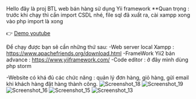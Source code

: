 Hello đây là proj BTL web bán hàng sử dụng Yii framework
**Quan trọng : trước khi chạy thì cần import CSDL nhé, file sql đã xuất ra, cài xampp xong vào php import là xong

👉 [Demo youtube](https://youtu.be/iCr-a5iB5Ek)

Để chạy được bạn sẽ cần những thứ sau:
-Web server local Xampp : https://www.apachefriends.org/download.html
-FrameWork Yii2 bản advance : https://www.yiiframework.com/
-Code editor : ở đây mình dùng php storm

-Website có khá đủ các chức năng : quản lý đơn hàng, giỏ hàng, gửi email khi khách hàng đặt hàng thành công. 
![Screenshot_18](https://user-images.githubusercontent.com/42117477/222327658-19f9fab4-320e-4e0a-8479-5ee18b92926b.png)
![Screenshot_19](https://user-images.githubusercontent.com/42117477/222327668-d762f8e6-938e-4488-a84d-6197e74787bb.png)
![Screenshot_16](https://user-images.githubusercontent.com/42117477/222327793-d9fba607-25b8-4d66-b260-cb4cb7d57224.png)
![Screenshot_15](https://user-images.githubusercontent.com/42117477/222327981-9ecd5520-bbd0-4ebd-bda2-c32cb16bacaf.png)
![Screenshot_13](https://user-images.githubusercontent.com/42117477/222328107-438d73f4-6d89-4947-9d5d-f8faba537707.png)

